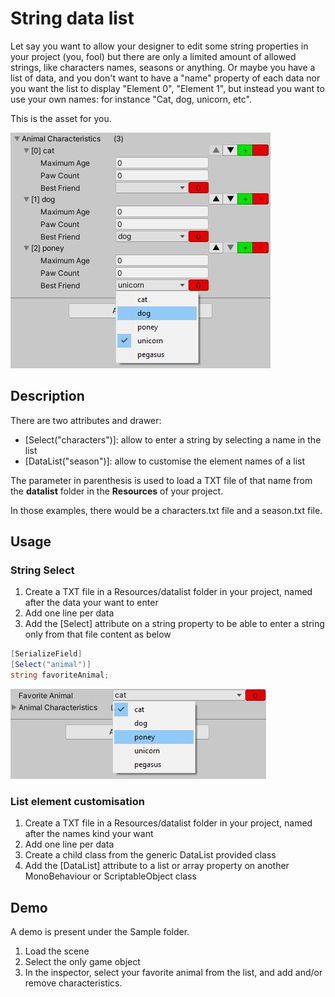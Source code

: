 # String data list

Let say you want to allow your designer to edit some string properties in your project (you, fool) but there are only a limited amount of allowed strings, like characters names, seasons or anything.
Or maybe you have a list of data, and you don't want to have a "name" property of each data nor you want the list to display "Element 0", "Element 1", but instead you want to use your own names: for instance "Cat, dog, unicorn, etc".

This is the asset for you.

![Customise names of elements in an array](Documentation~/images/list-naming.jpg)

## Description

There are two attributes and drawer:
- [Select("characters")]: allow to enter a string by selecting a name in the list
- [DataList("season")]: allow to customise the element names of a list

The parameter in parenthesis is used to load a TXT file of that name from the **datalist** folder in the **Resources** of your project.

In those examples, there would be a characters.txt file and a season.txt file.

## Usage

### String Select

1. Create a TXT file in a Resources/datalist folder in your project, named after the data your want to enter
2. Add one line per data
3. Add the [Select] attribute on a string property to be able to enter a string only from that file content as below

 ```C#
 [SerializeField]
 [Select("animal")]
 string favoriteAnimal;
  ```

![demo](Documentation~/images/string-select.jpg)

### List element customisation

1. Create a TXT file in a Resources/datalist folder in your project, named after the names kind your want
2. Add one line per data
3. Create a child class from the generic DataList<T> provided class
3. Add the [DataList] attribute to a list or array property on another MonoBehaviour or ScriptableObject class

## Demo

A demo is present under the Sample folder.

1. Load the scene
2. Select the only game object
3. In the inspector, select your favorite animal from the list, and add and/or remove characteristics.
